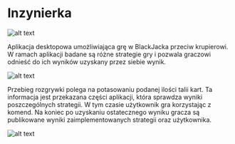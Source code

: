# Inzynierka

![alt text](https://user-images.githubusercontent.com/23744531/74829652-cac9e580-5311-11ea-9d40-ee25ae85d749.jpg)

Aplikacja desktopowa umożliwiająca grę w BlackJacka przeciw krupierowi. W ramach aplikacji badane są różne strategie gry i pozwala graczowi odnieść do ich wyników uzyskany przez siebie wynik. 

![alt text](https://user-images.githubusercontent.com/23744531/74829749-049aec00-5312-11ea-8bc7-ea1cae05e11f.jpg)

Przebieg rozgrywki polega na potasowaniu podanej ilości talii kart. Ta informacja jest przekazana części aplikacji, która sprawdza wyniki poszczególnych strategii. W tym czasie użytkownik gra korzystając z komend. Na koniec po uzyskaniu ostatecznego wyniku gracza są publikowane wyniki zaimplementowanych strategii oraz użytkownika.

![alt text](https://user-images.githubusercontent.com/23744531/74829775-12507180-5312-11ea-8298-e97f440bf030.jpg)
